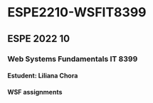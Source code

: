# ESPE2210-WSFIT8399
## ESPE 2022 10 
### Web Systems Fundamentals  IT 8399
#### Estudent: Liliana Chora
#### WSF  assignments
